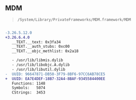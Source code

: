 ## MDM

> `/System/Library/PrivateFrameworks/MDM.framework/MDM`

```diff

-3.26.5.12.0
+3.26.6.4.0
   __TEXT.__text: 0x3fa34
   __TEXT.__auth_stubs: 0xc00
   __TEXT.__objc_methlist: 0x2a18

   - /usr/lib/libmis.dylib
   - /usr/lib/libobjc.A.dylib
   - /usr/lib/libutil.dylib
-  UUID: 96647871-DB50-3F79-8BF6-97CC6AB78CE5
+  UUID: EA7E4DEF-18B7-32A4-8BAF-9345584400EE
   Functions: 1148
   Symbols:   5074
   CStrings:  3453

```
